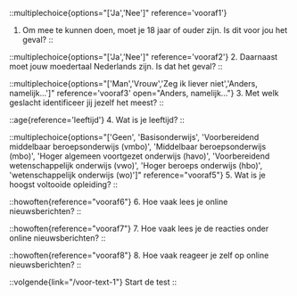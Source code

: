 ::multiplechoice{options="['Ja','Nee']" reference='vooraf1'}
1. Om mee te kunnen doen, moet je 18 jaar of ouder zijn. Is dit voor jou het geval?
::

::multiplechoice{options="['Ja','Nee']" reference='vooraf2'}
2. Daarnaast moet jouw moedertaal Nederlands zijn. Is dat het geval?
::

::multiplechoice{options="['Man','Vrouw','Zeg ik liever niet','Anders, namelijk...']" reference='vooraf3' open="Anders, namelijk..."}
3. Met welk geslacht identificeer jij jezelf het meest?
::

::age{reference='leeftijd'}
4. Wat is je leeftijd?
::

::multiplechoice{options="['Geen', 'Basisonderwijs', 'Voorbereidend middelbaar beroepsonderwijs (vmbo)', 'Middelbaar beroepsonderwijs (mbo)', 'Hoger algemeen voortgezet onderwijs (havo)', 'Voorbereidend wetenschappelijk onderwijs (vwo)', 'Hoger beroeps onderwijs (hbo)', 'wetenschappelijk onderwijs (wo)']" reference="vooraf5"}
5. Wat is je hoogst voltooide opleiding?
::

::howoften{reference="vooraf6"}
6. Hoe vaak lees je online nieuwsberichten?
::


::howoften{reference="vooraf7"}
7. Hoe vaak lees je de reacties onder online nieuwsberichten?
::

::howoften{reference="vooraf8"}
8. Hoe vaak reageer je zelf op online nieuwsberichten?
::

::volgende{link="/voor-text-1"}
Start de test
::